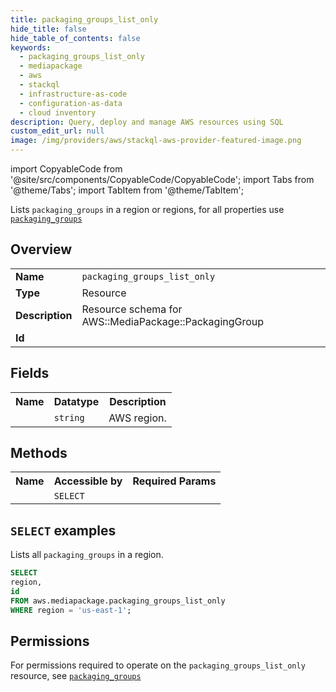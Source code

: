 ```yaml
---
title: packaging_groups_list_only
hide_title: false
hide_table_of_contents: false
keywords:
  - packaging_groups_list_only
  - mediapackage
  - aws
  - stackql
  - infrastructure-as-code
  - configuration-as-data
  - cloud inventory
description: Query, deploy and manage AWS resources using SQL
custom_edit_url: null
image: /img/providers/aws/stackql-aws-provider-featured-image.png
---
```


import CopyableCode from '@site/src/components/CopyableCode/CopyableCode';
import Tabs from '@theme/Tabs';
import TabItem from '@theme/TabItem';

Lists <code>packaging_groups</code> in a region or regions, for all properties use <a href="/providers/aws/serviceName/packaging_groups/"><code>packaging_groups</code></a>

## Overview
<table><tbody>
<tr><td><b>Name</b></td><td><code>packaging_groups_list_only</code></td></tr>
<tr><td><b>Type</b></td><td>Resource</td></tr>
<tr><td><b>Description</b></td><td>Resource schema for AWS::MediaPackage::PackagingGroup</td></tr>
<tr><td><b>Id</b></td><td><CopyableCode code="aws.mediapackage.packaging_groups_list_only" /></td></tr>
</tbody></table>

## Fields
<table><tbody><tr><th>Name</th><th>Datatype</th><th>Description</th></tr><tr><td><CopyableCode code="region" /></td><td><code>string</code></td><td>AWS region.</td></tr>
</tbody></table>

## Methods

<table><tbody>
  <tr>
    <th>Name</th>
    <th>Accessible by</th>
    <th>Required Params</th>
  </tr>
  <tr>
    <td><CopyableCode code="list_resources" /></td>
    <td><code>SELECT</code></td>
    <td><CopyableCode code="region" /></td>
  </tr>
</tbody></table>

## `SELECT` examples
Lists all <code>packaging_groups</code> in a region.
```sql
SELECT
region,
id
FROM aws.mediapackage.packaging_groups_list_only
WHERE region = 'us-east-1';
```


## Permissions

For permissions required to operate on the <code>packaging_groups_list_only</code> resource, see <a href="/providers/aws/mediapackage/packaging_groups/#permissions"><code>packaging_groups</code></a>

